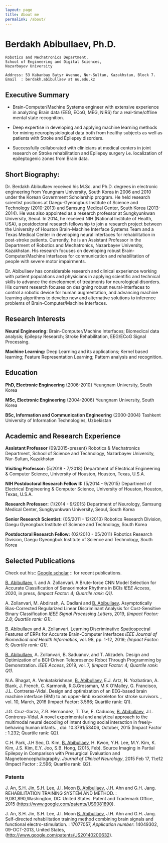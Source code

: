 ```yaml
---
layout: page
title: About me
permalink: /about/
---
```


Berdakh Abibullaev, Ph.D. 
============
    Robotics and Mechatronics Department,  
    School of Engineering and Digital Sciences, 
    Nazarbayev University 

    Address: 53 Kabanbay Batyr Avenue, Nur-Sultan, Kazakhstan, Block 7. 
    Email  : berdakh.abibullaev at nu.edu.kz  
 
 
Executive Summary 
---------
   - Brain-Computer/Machine Systems engineer with extensive experience in
    analyzing Brain data (EEG, ECoG, MEG, NIRS) for a real-time/offline
    mental state recognition.
    
   - Deep expertise in developing and applying machine learning methods
    for mining neurophysiological data both from healthy subjects as
    well as patients with Stroke and Epilepsy disorders.

   - Successfully collaborated with clinicians at medical centers in
    joint research on Stroke rehabilitation and Epilepsy surgery i.e.
    localization of epileptogenic zones from Brain data.

 
## Short Biography: 

Dr. Berdakh Abibullaev received his M.Sc. and Ph.D. degrees in electronic engineering from Yeungnam University, South Korea in 2006 and 2010 under the Korean Government Scholarship program. He held research scientist positions at Daegu-Gyeongbuk Institute of Science and Technology  (2010-2013) and Samsung Medical Center, South Korea (2013-2014). He was also appointed as a research professor at Sungkyunkwan University, Seoul. In 2014, he received NIH (National Institute of Health,  USA), a postdoctoral research fellowship to join a research project between the University of Houston Brain-Machine Interface Systems Team and a Texas Medical Center in developing neural interfaces for rehabilitation in post-stroke patients.  Currently, he is an Assistant Professor in the Department of Robotics and Mechatronics,  Nazarbayev University,  Kazakhstan. His research focuses on developing robust Brain-Computer/Machine Interfaces for communication and rehabilitation of people with severe motor impairments.

Dr. Abibullaev has considerable research and clinical experience working with patient populations and physicians in applying scientific and technical skills to advance the development of treatments for neurological disorders. His current research focuses on designing robust neural-interfaces to control a robotic device for human augmentation, and advancing machine learning algorithms to develop new and alternative solutions to inference problems of Brain-Computer/Machine Interfaces.  

 
Research Interests 
---------
**Neural Engineering:**
    Brain-Computer/Machine Interfaces; Biomedical data analysis; Epilepsy Research; Stroke Rehabilitation, EEG/ECoG Signal Processing. 

**Machine Learning:**
    Deep Learning and its applications; Kernel based learning; Feature Representation Learning; Pattern analysis and recognition. 

 
Education
---------
**PhD, Electronic Engineering** {2006-2010} Yeungnam University, South Korea 

**MSc, Electronic Engineering** {2004-2006} Yeungnam University, South Korea    

**BSc, Information and Communication Engineering** {2000-2004} Tashkent University of Information Technologies, Uzbekistan 

 
Academic and Research Experience
----------
**Assistant Professor** {09/2015-present}
Robotics & Mechatronics Department, School of Science and Technology, Nazarbayev University, Nur-Sultan, Kazakhstan

**Visiting Professor:**  {5/2018 - 7/2018}
Department of Electrical Engineering & Computer Science, University of Houston, Houston, Texas, U.S.A.

**NIH Postdoctoral Research Fellow II:**  {5/2014 - 9/2015}
Department of Electrical Engineering & Computer Science, University of Houston, Houston, Texas, U.S.A.

**Research Professor:**  {1/2014 - 9/2015}
Department of Neurology, Samsung Medical Center, Sungkyunkwan University, Seoul, South Korea

**Senior Research Scientist:**  {05/2011 - 12/2013}
Robotics Research Division, Daegu Gyeongbuk Institute of Science and Technology, South Korea 

**Postdoctoral Research Fellow:**  {02/2010 - 05/2011}
Robotics Research Division, Daegu Gyeongbuk Institute of Science and Technology, South Korea 

 
## Selected Publications

Check out his:: [Google scholar](https://scholar.google.co.kr/citations?hl=en&user=KvECkz0AAAAJ&view_op=list_works&sortby=pubdate) :: for recent publications. 

 
<u>B. Abibullaev</u>, I. and A. Zollanvari. A Brute-force CNN Model
Selection for Accurate Classification of Sensorimotor Rhythms in BCIs
*IEEE Access*, 2020, in press, *(Impact Factor: 4; Quartile rank: Q1)*.

A. Zollanvari, M. Abdirash, A. Dadlani and <u>B. Abibullaev</u>.
Asymptotically Bias-Corrected Regularized Linear Discriminant Analysis
for Cost-Sensitive Binary Classification *IEEE Signal Processing
Letters*, 2019, *(Impact Factor: 2.8; Quartile rank: Q1)*.

<u>B. Abibullaev</u> and A. Zollanvari. Learning Discriminative
Spatiospectral Features of ERPs for Accurate Brain-Computer Interfaces
*IEEE Journal of Biomedical and Health Informatics*, vol. 98, pp. 1-12,
2019; *(Impact Factor: 5; Quartile rank: Q1)*.

<u>B. Abibullaev</u>, A. Zollanvari, B. Saduanov, and T. Alizadeh.
Design and Optimization of a BCI-Driven Telepresence Robot Through
Programming by Demonstration. *IEEE Access*, 2019, vol. 7, *(Impact
Factor: 4; Quartile rank: Q1)*.

N.A. Bhagat, A. Venkatakrishnan, <u>B. Abibullaev</u>, E.J. Artz, N.
Yozbatiran, A. Blank, J. French, C. Karmonik, R.G.Grossman, M.K
O’Malley, G. Francisco, J.L. Contreras-Vidal. Design and optimization of
an EEG-based brain machine interface (BMI) to an upper-limb exoskeleton
for stroke survivors. , vol. 10, March, 2016 (Impact Factor: 3.566;
Quartile rank: Q1).

J.G. Cruz-Garza, Z.R. Hernandez, T. Tse, E. Caducoy, <u>B.
Abibullaev</u>, J.L. Contreras-Vidal. A novel experimental and
analytical approach to the multimodal neural decoding of intent during
social interaction in freely-behaving human infants. , doi:
10.3791/53406, October, 2015 (Impact Factor : 1.232; Quartile rank: Q2).

C.H. Park, J.H Seo, D. Kim, <u>B. Abibullaev</u>, H. Kwon, Y.H. Lee,
M.Y. Kim, K. Kim, J.S. Kim, E.Y. Joo, S.B. Hong, (2015, Feb). Source
Imaging in Partial Epilepsy in Comparison with Presurgical Evaluation
and Magnetoencephalography. *Journal of Clinical Neurology*, 2015 Feb
17, 11:e12 (Impact Factor : 2.596; Quartile rank: Q2).

### Patents 
J. An, S.H. Jin, S.H. Lee, J.I. Moon <u>B. Abibullaev</u>, J.H. Ahn and
G.H. Jang. REHABILITATION TRAINING SYSTEM AND METHOD. :
9,081,890,Washington, DC: United States. Patent and Trademark Office,
2015 (https://www.google.com/patents/US9081890).

J. An, S.H. Jin, S.H. Lee, J.I. Moon <u>B. Abibullaev</u>, J.H. Ahn and
G.H. Jang. Self-directed rehabilitation training method combining brain
signals and functional electro-stimulation. : 17077057, *Application
number*: 14049302, 09-OCT-2013, United States,
(http://www.google.com/patents/US20140200632).
